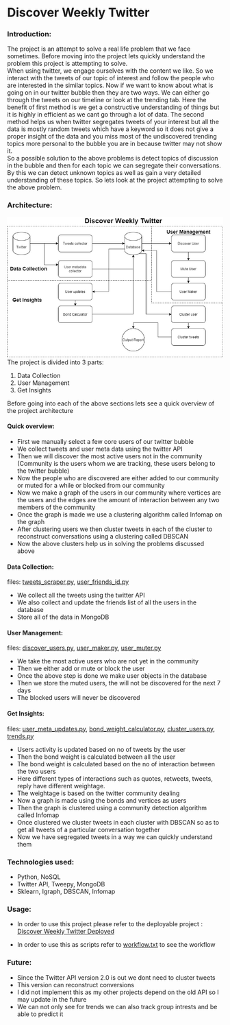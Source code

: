 # Discover Weekly Twitter

### Introduction:
The project is an attempt to solve a real life problem that we face sometimes. Before moving into the project lets quickly understand the problem this project is attempting to solve.  
When using twitter, we engage ourselves with the content we like. So we interact with the tweets of our topic of interest and follow the people who are interested in the similar topics. Now if we want to know about what is going on in our twitter bubble then they are two ways. We can either go through the tweets on our timeline or look at the trending tab. Here the benefit of first method is we get a constructive understanding of things but it is highly in efficient as we cant go through a lot of data. The second method helps us when twitter segregates tweets of your interest but all the data is mostly random tweets which have a keyword so it does not give a proper insight of the data and you miss most of the undiscovered trending topics more personal to the bubble you are in because twitter may not show it.  
So a possible solution to the above problems is detect topics of discussion in the bubble and then for each topic we can segregate their conversations. By this we can detect unknown topics as well as gain a very detailed understanding of these topics.
So lets look at the project attempting to solve the above problem.

### Architecture:
![](Architecture_dwt.jpg)  
The project is divided into 3 parts:  
1. Data Collection
2. User Management
3. Get Insights

Before going into each of the above sections lets see a quick overview of the project architecture  

#### Quick overview:

- First we manually select a few core users of our twitter bubble
- We collect tweets and user meta data using the twitter API
- Then we will discover the most active users not in the community (Community is the 
  users whom we are tracking, these users belong to the twitter bubble) 
- Now  the people who are discovered are either added to our community or muted for 
  a while or blocked from our community
- Now we make a graph of the users in our community where vertices are the users and 
  the edges are the amount of interaction between any two members of the community
- Once the graph is made we use a clustering algorithm called Infomap on the graph
- After clustering users we then cluster tweets in each of the cluster to 
  reconstruct conversations using a clustering called DBSCAN
- Now the above clusters help us in solving the problems discussed above

#### Data Collection:

files: [tweets_scraper.py](https://github.com/sameerpixelbot/discover-weekly-twitter/blob/master/tweets_scraper.py), [user_friends_id.py](https://github.com/sameerpixelbot/discover-weekly-twitter/blob/master/user_friends_id.py)

- We collect all the tweets using the twitter API
- We also collect and update the friends list of all the users in the database
- Store all of the data in MongoDB

#### User Management:

files: [discover_users.py](https://github.com/sameerpixelbot/discover-weekly-twitter/blob/master/discover_users.py), [user_maker.py](https://github.com/sameerpixelbot/discover-weekly-twitter/blob/master/user_maker.py), [user_muter.py](https://github.com/sameerpixelbot/discover-weekly-twitter/blob/master/user_muter.py)

- We take the most active users who are not yet in the community
- Then we either add or mute or block the user
- Once the above step is done we make user objects in the database
- Then we store the muted users, the will not be discovered for the next 7 days
- The blocked users will never be discovered

#### Get Insights:

files: [user_meta_updates.py](https://github.com/sameerpixelbot/discover-weekly-twitter/blob/master/user_meta_updates.py), [bond_weight_calculator.py](https://github.com/sameerpixelbot/discover-weekly-twitter/blob/master/bond_weight_calculator.py), [cluster_users.py](https://github.com/sameerpixelbot/discover-weekly-twitter/blob/master/cluster_users.py), [trends.py](https://github.com/sameerpixelbot/discover-weekly-twitter/blob/master/trends.py)

- Users activity is updated based on no of tweets by the user
- Then the bond weight is calculated between all the user
- The bond weight is calculated based on the no of interaction between the two users
- Here different types of interactions such as quotes, retweets, tweets, reply have 
  different weightage.
- The weightage is based on the twitter community dealing
- Now a graph is made using the bonds and vertices as users
- Then the graph is clustered using a community detection algorithm called Infomap
- Once clustered we cluster tweets in each cluster with DBSCAN so as to get all 
  tweets of a particular conversation together
- Now we have segregated tweets in a way we can quickly understand them

### Technologies used:

- Python, NoSQL
- Twitter API, Tweepy, MongoDB
- Sklearn, Igraph, DBSCAN, Infomap

### Usage:

- In order to use this project please refer to the deployable project : [Discover Weekly Twitter Deployed](https://github.com/sameerpixelbot/discover_weekly_twitter_deployed)

- In order to use this as scripts refer to [workflow.txt](https://github.com/sameerpixelbot/discover-weekly-twitter/blob/master/workflow.txt) to see the workflow

### Future:

- Since the Twitter API version 2.0 is out we dont need to cluster tweets
- This version can reconstruct conversions
- I did not implement this as my other projects depend on the old API so I may update in the future
- We can not only see for trends we can also track group intrests and be able to predict it